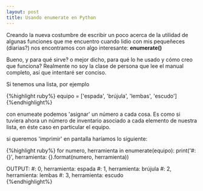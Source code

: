 ```yaml
---
layout: post
title: Usando enumerate en Python
---
```


Creando la nueva costumbre de escribir un poco acerca de la utilidad de
algunas funciones que me encuentro cuando lidio con mis pequeñeces (diarias?)
nos encontramos con algo interesante: **enumerate()**

Bueno, y para qué sirve? o mejor dicho, para qué lo he usado y cómo creo
que funciona? Realmente no soy la clase de persona que lee el manual completo, 
así que intentaré ser conciso.

Si tenemos una lista, por ejemplo 

{%highlight ruby%}
equipo = ['espada', 'brújula', 'lembas', 'escudo']
{%endhighlight%}

con enumeate podemos 'asignar' un número a cada cosa. Es como si tuviera
ahora un número de inventario asociado a cada elemento de nuestra lista,
en éste caso en particular el equipo.

si queremos 'imprimir' en pantalla haríamos lo siguiente:

{%highlight ruby%}
for numero, herramienta in enumerate(equipo):
	print('#: {}', herramienta: {}.format(numero, herramienta))
	
OUTPUT:
#: 0, herramienta: espada
#: 1, herramienta: brújula
#: 2, herramienta: lembas
#: 3, herramienta: escudo	
{%endhighlight%}

